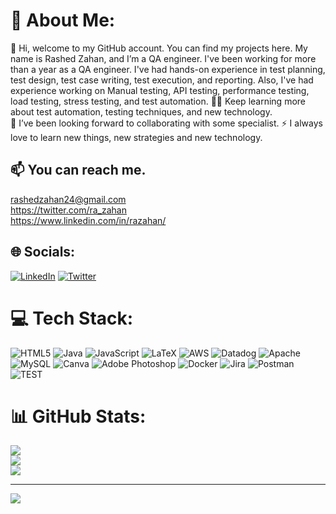 # 💫 About Me:
👋 Hi, welcome to my GitHub account. You can find my projects here. My name is Rashed Zahan, and I’m a QA engineer. I've been working for more than a year as a QA engineer. I've had hands-on experience in test planning, test design, test case writing, test execution, and reporting. Also, I've had experience working on Manual testing, API testing, performance testing, load testing, stress testing, and test automation. 👨‍💻 Keep learning more about test automation, testing techniques, and new technology.<br> 🤝 I’ve been looking forward to collaborating with some specialist. ⚡ I always love to learn new things, new strategies and new technology.
## 📫 You can reach me.<br>
rashedzahan24@gmail.com<br>https://twitter.com/ra_zahan<br>https://www.linkedin.com/in/razahan/


## 🌐 Socials:
[![LinkedIn](https://img.shields.io/badge/LinkedIn-%230077B5.svg?logo=linkedin&logoColor=white)](https://linkedin.com/in/razahan) [![Twitter](https://img.shields.io/badge/Twitter-%231DA1F2.svg?logo=Twitter&logoColor=white)](https://twitter.com/ra_zahan) 

# 💻 Tech Stack:
![HTML5](https://img.shields.io/badge/html5-%23E34F26.svg?style=for-the-badge&logo=html5&logoColor=white) ![Java](https://img.shields.io/badge/java-%23ED8B00.svg?style=for-the-badge&logo=java&logoColor=white) ![JavaScript](https://img.shields.io/badge/javascript-%23323330.svg?style=for-the-badge&logo=javascript&logoColor=%23F7DF1E) ![LaTeX](https://img.shields.io/badge/latex-%23008080.svg?style=for-the-badge&logo=latex&logoColor=white) ![AWS](https://img.shields.io/badge/AWS-%23FF9900.svg?style=for-the-badge&logo=amazon-aws&logoColor=white) ![Datadog](https://img.shields.io/badge/datadog-%23632CA6.svg?style=for-the-badge&logo=datadog&logoColor=white) ![Apache](https://img.shields.io/badge/apache-%23D42029.svg?style=for-the-badge&logo=apache&logoColor=white) ![MySQL](https://img.shields.io/badge/mysql-%2300f.svg?style=for-the-badge&logo=mysql&logoColor=white) ![Canva](https://img.shields.io/badge/Canva-%2300C4CC.svg?style=for-the-badge&logo=Canva&logoColor=white) ![Adobe Photoshop](https://img.shields.io/badge/adobephotoshop-%2331A8FF.svg?style=for-the-badge&logo=adobephotoshop&logoColor=white) ![Docker](https://img.shields.io/badge/docker-%230db7ed.svg?style=for-the-badge&logo=docker&logoColor=white) ![Jira](https://img.shields.io/badge/jira-%230A0FFF.svg?style=for-the-badge&logo=jira&logoColor=white) ![Postman](https://img.shields.io/badge/Postman-FF6C37?style=for-the-badge&logo=postman&logoColor=white) ![TEST](https://img.shields.io/jenkins/tests)
# 📊 GitHub Stats:
![](https://github-readme-stats.vercel.app/api?username=razahan&theme=dark&hide_border=true&include_all_commits=true&count_private=false)<br/>
![](https://github-readme-streak-stats.herokuapp.com/?user=razahan&theme=dark&hide_border=true)<br/>
![](https://github-readme-stats.vercel.app/api/top-langs/?username=razahan&theme=dark&hide_border=true&include_all_commits=true&count_private=false&layout=compact)

---
[![](https://visitcount.itsvg.in/api?id=razahan&icon=0&color=0)](https://visitcount.itsvg.in)

<!-- Proudly created with GPRM ( https://gprm.itsvg.in ) -->

<!---
razahan/razahan is a ✨ special ✨ repository because its `README.md` (this file) appears on your GitHub profile.
You can click the Preview link to take a look at your changes.
--->
